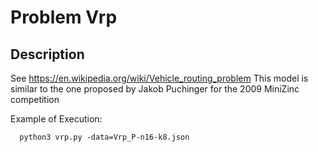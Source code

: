 # Problem Vrp
## Description
See https://en.wikipedia.org/wiki/Vehicle_routing_problem
This model is similar to the one proposed by Jakob Puchinger for the 2009 MiniZinc competition

Example of Execution:
```
  python3 vrp.py -data=Vrp_P-n16-k8.json
